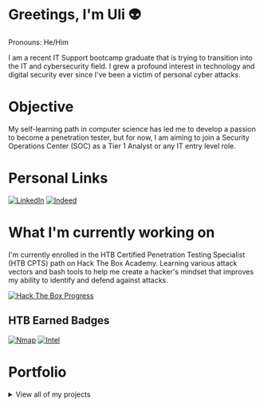 # Greetings, I'm Uli 👽
Pronouns: He/Him

I am a recent IT Support bootcamp graduate that is trying to transition into the IT and cybersecurity field. I grew a profound interest in technology and digital security ever since I've been a victim of personal cyber attacks.

# Objective
My self-learning path in computer science has led me to develop a passion to become a penetration tester, but for now, I am aiming to join a Security Operations Center (SOC) as a Tier 1 Analyst or any IT entry level role.

# Personal Links
[![LinkedIn](https://img.shields.io/badge/-LinkedIn-0072b1?&style=for-the-badge&logo=linkedin&logoColor=white)](https://www.linkedin.com/in/ulises-aguilar-46794825a/)
[![Indeed](https://img.shields.io/badge/Indeed-808080?style=for-the-badge&logo=indeed&logoColor=white)](https://profile.indeed.com/p/ulisesa-lfm3n5l)

# What I'm currently working on
I'm currently enrolled in the HTB Certified Penetration Testing Specialist (HTB CPTS) path on Hack The Box Academy. Learning various attack vectors and bash tools to help me create a hacker's mindset that improves my ability to identify and defend against attacks.

[![Hack The Box Progress](https://img.shields.io/badge/Hack%20The%20Box-2ecc71?style=for-the-badge&logo=hackthebox&logoColor=white)](https://github.com/uli385899/uli385899/blob/main/.assets/Screenshot%202024-05-14%20155631.png)

## HTB Earned Badges
[![Nmap](https://img.shields.io/badge/Nmap-ffffff?style=for-the-badge&logoColor=grey)](https://academy.hackthebox.com/achievement/badge/5f80b67c-c13b-11ee-891c-bea50ffe6cb4)
[![Intel](https://img.shields.io/badge/Intel-007bff?style=for-the-badge&logoColor=white)](https://academy.hackthebox.com/achievement/badge/ff4c8077-f166-11ee-b18d-bea50ffe6cb4)

# Portfolio

<details>
  <summary>View all of my projects</summary>
  
# Hack The Box Labs

<details>
  <summary>Nmap Enumeration Labs</summary>
  
  ## Nmap Enumeration Labs
  
  These exercises simulate testing a company's IDS and IPS defenses, with scenarios separated by difficulty level based on how effectively the systems detect our intrusions.
  
  **Difficulty Levels:**

  <details>
    <summary>&emsp;Easy</summary>
    <ul>
      <li>Lab 1: Scanning basic ports</li>
      <li>Lab 2: Identifying services</li>
    </ul>
  </details>

  <details>
    <summary>&emsp;Medium</summary>
    <ul>
      <li>Lab 1: Advanced version detection</li>
      <li>Lab 2: Aggressive scanning</li>
    </ul>
  </details>

  <details>
    <summary>&emsp;Hard</summary>
    <ul>
      <li>Lab 1: Stealth scanning techniques</li>
      <li>Lab 2: Bypassing firewalls</li>
    </ul>
  </details>

</details>


# Personal Projects

<details>
  <summary>Security Information and Event Management (SIEM)</summary>
  
  ## Security Information and Event Management (SIEM)
  
  It's very simple, a virtualized network monitored with the Elastic Cloud SIEM. Here's a dashboard I've created that shows the number of records with its event type and corresponding IP addresses.
  
  <hr>
  
  <img src="https://github.com/uli385899/uli385899/blob/main/.assets/Screenshot%202024-05-28%20154738.png">
  <img src="https://github.com/uli385899/uli385899/blob/main/.assets/Screenshot%202024-05-28%20154944.png">
  
  <hr>
</details>

<details>
  <summary>Internet Connection Sharing (ICS) for VPN utilization on unsupported devices</summary>
  
  ## Internet Connection Sharing (ICS) for VPN utilization on unsupported devices
  
  As a competitive *Tom Clancy's Rainbow Six Siege* player on console, I would experience recurring DDoS attacks. Opposing players would use third-party websites to resolve gamertags to IP addresses, such as Octosniffer and XResolver, using that information to *boot* players offline using DDoS panels.
  
  <hr>
  
  <img src="https://github.com/uli385899/uli385899/blob/main/.assets/Screenshot%202024-05-28%20173445.png">
  
  Due to Xbox's lack of first-party VPN support, I encountered an ongoing infrastructure problem. To safeguard myself, I forwarded a VPN service to my gaming console via Ethernet, utilizing Windows built-in Internet Connection Sharing (ICS) feature on my desktop.
  
  <hr>
  
  <img src="https://github.com/uli385899/uli385899/blob/main/.assets/Untitled1.png">
  
  As you can see, the VPN server has successfully been bridged to my gaming console as I'm connected to a server in the European region.
  
  <hr>
</details>

  # Google Cybersecurity Labs  
  
  <details>
  <summary>Incident Handler's Journal</summary>
  
  ## Incident Handler's Journal
  Throughout my cybersecurity course, I utilized the incident handler's journal, a vital tool for tracking and managing security incidents. This journal provides a detailed record of each incident, including the date, description, tools used, timelines, and additional notes. It serves as a reference for past experiences, helping to improve future responses and ensuring comprehensive documentation for compliance and analysis.
  
  <hr>
  
  Journal Entry: Hospital Ransomware Attack
  
  <img src="https://github.com/uli385899/uli385899/blob/main/.assets/Screenshot%202024-08-30%20211511.png">
  
  <hr>
</details>

<details>
  <summary>Applying filters to SQL queries</summary>
  
  ## Applying filters to SQL queries
  In this project, I was tasked with analyzing and reporting on suspicious activities detected by the organization's monitoring system that occurred outside of regular business hours. The process involved applying various SQL filters to retrieve and examine relevant data, allowing for more efficient identification of potential security incidents.
  
  For a detailed walkthrough of the project, including the SQL queries used and the results obtained, please refer to the PDF linked below:
  
  [View SQL Filters Project PDF](https://github.com/uli385899/uli385899/blob/main/.assets/Apply%20filters%20to%20SQL%20queries%202.pdf)

</details>

<details>
  <summary>Risk Register</summary>
  
  ## Risk Register
  A risk register is an essential tool for identifying, assessing, and managing potential risks that could adversely affect an organization or project. It acts as a centralized repository, providing a structured     approach to risk management by documenting all identified risks.
  
  For this project, I developed a risk register for a fictional bank situated in a coastal region, focusing on compliance and regulatory requirements set by the Federal Reserve. The assessment highlights key risks   related to the bank’s operations and ensures adherence to these critical regulatory standards.
  
  For the risk register document, please refer to the PDF file linked below:

  [View Risk Register PDF](https://github.com/uli385899/uli385899/blob/main/.assets/Risk%20register.pdf)

</details>

<details>
  <summary>Creating an algorithm in Python for updating files</summary>
  
  ## Creating an algorithm in Python for updating files
  Automation involves using algorithms to perform complex tasks quickly and efficiently, oftenly done in seconds. This allows us to increase performance and productiviy, which are staples for a successful business.
  
  In this project, I was assigned to create an algorithm that takes two inputs: a file containing allowed IP addresses and a list of restricted IP addresses. It reads the allowed IPs from the file, converts them into a list, and iterates through this list to remove any IPs that are also on the restricted list. Finally, it updates the original file with the revised list of allowed IP addresses. The main purpose of this algorithm is to efficiently manage and update IP address lists within a network by automatically removing restricted IPs. This helps maintain the security and integrity of the network by ensuring that only allowed IPs are present in the updated file, streamlining the process of IP management.
  
  Click here to view the supporting material and detailed reading on the development of the IP Address Update Algorithm, including step-by-step explanations of the process and underlying concepts:
  
  [Python Algorithm for updating files PDF](https://github.com/uli385899/uli385899/blob/main/.assets/Algorithm%20for%20file%20updates%20in%20Python.pdf)

</details>

<details>
  <summary>Alert Ticket</summary>

  ## Alert Ticket
  In this exercise, I was handed an alert ticket to solve a security incident involving a medium-severity phishing attempt. The alert ticket, which serves as a documented report of detected security threats, detailed a suspicious email received by the HR department. The email contained an attachment named bfsvc.exe, identified as malicious software capable of granting backdoor access to the system. Due to the associated risks, the incident was escalated for further action.

  Please refer to the pdf file below for a detailed look on the alert ticket:
  
  [Alert Ticket PDF](https://github.com/uli385899/uli385899/blob/main/.assets/Alert%20ticket.pdf)

</details>

